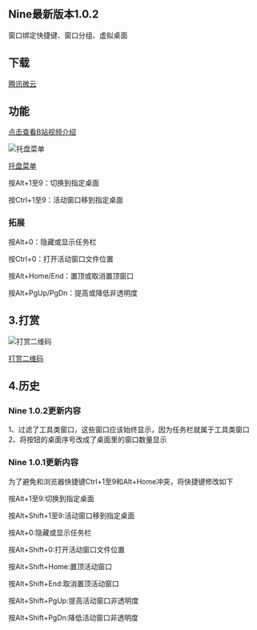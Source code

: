 ## Nine最新版本1.0.2
窗口绑定快捷键、窗口分组、虚拟桌面
## 下载

[腾讯微云](https://share.weiyun.com/dtRgxHJB)


## 功能
[点击查看B站视频介绍](https://www.bilibili.com/video/BV1oK411c7Y7)

![托盘菜单](https://meta.appinn.net/uploads/default/original/2X/9/98a0367c0d20e99054a2c67d1b8490d92cc9625f.png)

[托盘菜单](https://meta.appinn.net/uploads/default/original/2X/9/98a0367c0d20e99054a2c67d1b8490d92cc9625f.png)

按Alt+1至9：切换到指定桌面

按Ctrl+1至9：活动窗口移到指定桌面
### 拓展
按Alt+0：隐藏或显示任务栏

按Ctrl+0：打开活动窗口文件位置

按Alt+Home/End：置顶或取消置顶窗口

按Alt+PgUp/PgDn：提高或降低非透明度


## 3.打赏

![打赏二维码](https://s1.ax1x.com/2020/10/11/0cXcRO.png)

[打赏二维码](https://s1.ax1x.com/2020/10/11/0cXcRO.png)

## 4.历史

### Nine 1.0.2更新内容

1、过滤了工具类窗口，这些窗口应该始终显示，因为任务栏就属于工具类窗口
2、将按钮的桌面序号改成了桌面里的窗口数量显示

### Nine 1.0.1更新内容


为了避免和浏览器快捷键Ctrl+1至9和Alt+Home冲突，将快捷键修改如下


按Alt+1至9:切换到指定桌面


按Alt+Shift+1至9:活动窗口移到指定桌面


按Alt+0:隐藏或显示任务栏

按Alt+Shift+0:打开活动窗口文件位置

按Alt+Shift+Home:置顶活动窗口

按Alt+Shift+End:取消置顶活动窗口

按Alt+Shift+PgUp:提高活动窗口非透明度

按Alt+Shift+PgDn:降低活动窗口非透明度
